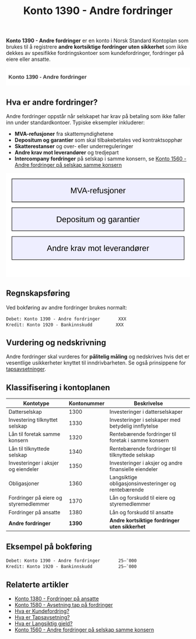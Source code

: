 ﻿---
title: "Konto 1390 - Andre fordringer"
seoTitle: "Konto 1390 | Andre fordringer | Kontoplan"
description: "Konto 1390 brukes til å registrere andre kortsiktige fordringer uten sikkerhet som ikke dekkes av andre spesifikke kontoer. Les om typiske eksempler, vurdering, nedskrivning og bokføring."
summary: "Konto 1390 dekker andre kortsiktige fordringer. Oppsummerer eksempler, vurdering, nedskrivning og bokføring."
---

**Konto 1390 - Andre fordringer** er en konto i Norsk Standard Kontoplan som brukes til å registrere **andre kortsiktige fordringer uten sikkerhet** som ikke dekkes av spesifikke fordringskontoer som kundefordringer, fordringer på eiere eller ansatte.

![Illustrasjon av konto 1390 andre fordringer](1390-andre-fordringer-image.svg)

## Hva er andre fordringer?

Andre fordringer oppstår når selskapet har krav på betaling som ikke faller inn under standardkontoer. Typiske eksempler inkluderer:

* **MVA-refusjoner** fra skattemyndighetene
* **Depositum og garantier** som skal tilbakebetales ved kontraktsopphør
* **Skatterestanser** og over- eller underreguleringer
* **Andre krav mot leverandører** og tredjepart
* **Intercompany fordringer** på selskap i samme konsern, se [Konto 1560 - Andre fordringer på selskap samme konsern](/blogs/kontoplan/1560-andre-fordringer-pa-selskap-samme-konsern "Konto 1560 - Andre fordringer på selskap samme konsern")

![Kategorier av andre fordringer](1390-kategorier-andre-fordringer.svg)

## Regnskapsføring

Ved bokføring av andre fordringer brukes normalt:

```plaintext
Debet: Konto 1390 - Andre fordringer       XXX
Kredit: Konto 1920 - Bankinnskudd         XXX
```

## Vurdering og nedskrivning

Andre fordringer skal vurderes for **pålitelig måling** og nedskrives hvis det er vesentlige usikkerheter knyttet til inndrivbarheten. Se også prinsippene for [tapsavsetninger](/blogs/regnskap/tap-pa-fordring "Hva er Tapsavsetning? Behandling av fordringer").

## Klassifisering i kontoplanen

| Kontotype                             | Kontonummer | Beskrivelse                                      |
|---------------------------------------|-------------|--------------------------------------------------|
| Datterselskap                         | 1300        | Investeringer i datterselskaper                  |
| Investering tilknyttet selskap        | 1330        | Investeringer i selskaper med betydelig innflytelse |
| Lån til foretak samme konsern         | 1320        | Rentebærende fordringer til foretak i samme konsern |
| Lån til tilknyttede selskap           | 1340        | Rentebærende fordringer til tilknyttede selskap  |
| Investeringer i aksjer og eiendeler   | 1350        | Investeringer i aksjer og andre finansielle eiendeler |
| Obligasjoner                          | 1360        | Langsiktige obligasjonsinvesteringer og rentebærende |
| Fordringer på eiere og styremedlemmer | 1370        | Lån og forskudd til eiere og styremedlemmer      |
| Fordringer på ansatte                 | 1380        | Lån og forskudd til ansatte                      |
| **Andre fordringer**                  | **1390**    | **Andre kortsiktige fordringer uten sikkerhet** |

## Eksempel på bokføring

```plaintext
Debet: Konto 1390 - Andre fordringer       25–¯000
Kredit: Konto 1920 - Bankinnskudd          25–¯000
```

## Relaterte artikler

* [Konto 1380 - Fordringer på ansatte](/blogs/kontoplan/1380-fordringer-pa-ansatte "Konto 1380 - Fordringer på ansatte")
* [Konto 1580 - Avsetning tap på fordringer](/blogs/kontoplan/1580-avsetning-tap-pa-fordringer "Konto 1580 - Avsetning tap på fordringer")
* [Hva er Kundefordring?](/blogs/regnskap/hva-er-kundefordring "Hva er Kundefordring? Komplett Guide til Kundefordring")
* [Hva er Tapsavsetning?](/blogs/regnskap/tap-pa-fordring "Hva er Tapsavsetning? Behandling av fordringer")
* [Hva er Langsiktig gjeld?](/blogs/regnskap/langsiktig-gjeld "Langsiktig gjeld")
* [Konto 1560 - Andre fordringer på selskap samme konsern](/blogs/kontoplan/1560-andre-fordringer-pa-selskap-samme-konsern "Konto 1560 - Andre fordringer på selskap samme konsern")






